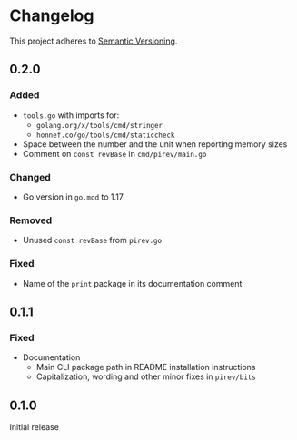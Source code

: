 # Changelog

This project adheres to [Semantic Versioning][semver2].


## 0.2.0

### Added

- `tools.go` with imports for:
	- `golang.org/x/tools/cmd/stringer`
	- `honnef.co/go/tools/cmd/staticcheck`
- Space between the number and the unit when reporting memory sizes
- Comment on `const revBase` in `cmd/pirev/main.go`

### Changed

- Go version in `go.mod` to 1.17

### Removed

- Unused `const revBase` from `pirev.go`

### Fixed

- Name of the `print` package in its documentation comment


## 0.1.1

### Fixed

- Documentation
	- Main CLI package path in README installation instructions
	- Capitalization, wording and other minor fixes in `pirev/bits`


## 0.1.0

Initial release


[semver2]: https://semver.org/spec/v2.0.0.html
